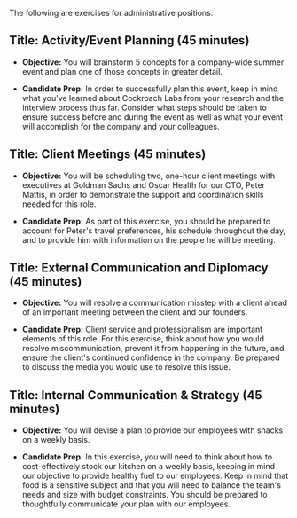 The following are exercises for administrative positions.

## **Title: Activity/Event Planning (45 minutes)**

- **Objective:** You will brainstorm 5 concepts for a company-wide summer event and plan one of those concepts in greater detail.

- **Candidate Prep:** In order to successfully plan this event, keep in mind what you've learned about Cockroach Labs from your research and the interview process thus far. Consider what steps should be taken to ensure success before and during the event as well as what your event will accomplish for the company and your colleagues.


## **Title: Client Meetings (45 minutes)**

- **Objective:** You will be scheduling two, one-hour client meetings with executives at Goldman Sachs and Oscar Health for our CTO, Peter Mattis, in order to demonstrate the support and coordination skills needed for this role.

- **Candidate Prep:** As part of this exercise, you should be prepared to account for Peter's travel preferences, his schedule throughout the day, and to provide him with information on the people he will be meeting.


## **Title: External Communication and Diplomacy (45 minutes)**

- **Objective:** You will resolve a communication misstep with a client ahead of an important meeting between the client and our founders.

- **Candidate Prep:** Client service and professionalism are important elements of this role. For this exercise, think about how you would resolve miscommunication, prevent it from happening in the future, and ensure the client's continued confidence in the company. Be prepared to discuss the media you would use to resolve this issue.


## **Title:** **Internal Communication & Strategy (45 minutes)**

- **Objective:** You will devise a plan to provide our employees with snacks on a weekly basis.

- **Candidate Prep:** In this exercise, you will need to think about how to cost-effectively stock our kitchen on a weekly basis, keeping in mind our objective to provide healthy fuel to our employees. Keep in mind that food is a sensitive subject and that you will need to balance the team's needs and size with budget constraints. You should be prepared to thoughtfully communicate your plan with our employees.
